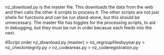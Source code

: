 nz_download.py is the master file. This downloads the data from the web and then calls the other 4 scripts to process it. The other scripts are not just shells for functions and can be run stand-alone, but this should be unnecessary. The master file has toggles for the processing scripts, to aid in debugging, but they must be run in order becasue each feeds into the next.

#Script order 
nz_download.py (master) > nz_regroupfilesbyyear.py > nz_checkintegrity.py > nz_codeareas.py > nz_coderegistration.py